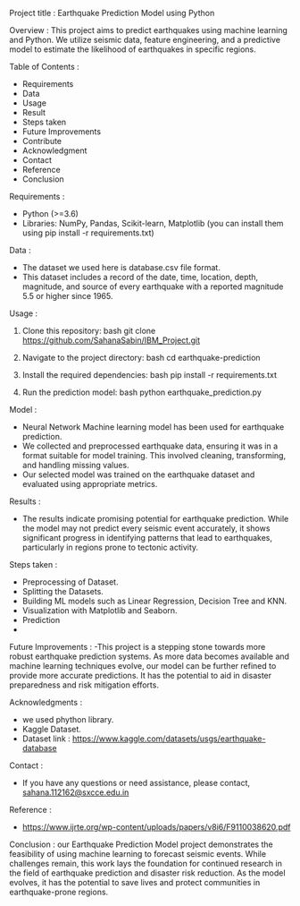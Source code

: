 Project title : Earthquake Prediction Model using Python

Overview :
This project aims to predict earthquakes using machine learning and Python. We utilize seismic data, feature engineering, and a predictive model to estimate the likelihood of earthquakes in specific regions.

 Table of Contents :
* Requirements
* Data
* Usage
* Result
* Steps taken
* Future Improvements
* Contribute
* Acknowledgment
* Contact
* Reference
* Conclusion

 Requirements :
- Python (>=3.6)
- Libraries: NumPy, Pandas, Scikit-learn, Matplotlib (you can install them using pip install -r requirements.txt)

 Data :
- The dataset we used here is database.csv file format.
- This dataset includes a record of the date, time, location, depth, magnitude, and source of every earthquake with a reported magnitude 5.5 or higher since 1965.

 Usage :
1. Clone this repository:
   bash
   git clone https://github.com/SahanaSabin/IBM_Project.git
   

2. Navigate to the project directory:
   bash
   cd earthquake-prediction
   

3. Install the required dependencies:
   bash
   pip install -r requirements.txt
   

4. Run the prediction model:
   bash
   python earthquake_prediction.py
   

 Model :
- Neural Network Machine learning model has been used for earthquake prediction.
- We collected and preprocessed earthquake data, ensuring it was in a format suitable for model training. This involved cleaning, transforming, and handling missing values.
- Our selected model was trained on the earthquake dataset and evaluated using appropriate metrics.

 Results :
- The results indicate promising potential for earthquake prediction. While the model may not predict every seismic event accurately, it shows significant progress in identifying patterns that lead to earthquakes, particularly in regions prone to tectonic activity.

Steps taken :
- Preprocessing of Dataset.
- Splitting the Datasets.
- Building ML models such as Linear Regression, Decision Tree and KNN.
- Visualization with Matplotlib and Seaborn.
- Prediction
- 
Future Improvements :
-This project is a stepping stone towards more robust earthquake prediction systems. As more data becomes available and machine learning techniques evolve, our model can be further refined to provide more accurate predictions. It has the potential to aid in disaster preparedness and risk mitigation efforts.

Acknowledgments :
- we used phython library.
- Kaggle Dataset.
- Dataset link : https://www.kaggle.com/datasets/usgs/earthquake-database

Contact :
- If you have any questions or need assistance, please contact, sahana.112162@sxcce.edu.in

Reference :
- https://www.ijrte.org/wp-content/uploads/papers/v8i6/F9110038620.pdf

Conclusion :
    our Earthquake Prediction Model project demonstrates the feasibility of using machine learning to forecast seismic events. While challenges remain, this work lays the foundation for continued research in the field of earthquake prediction and disaster risk reduction. As the model evolves, it has the potential to save lives and protect communities in earthquake-prone regions.

